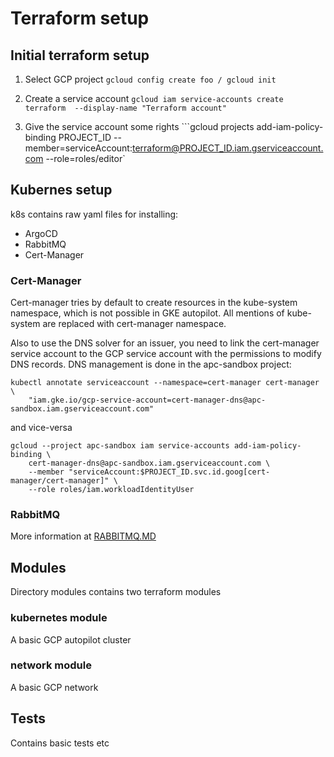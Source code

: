 # Terraform setup

## Initial terraform setup 
1. Select GCP project
```gcloud config create foo / gcloud init ```
2. Create a service account
```gcloud iam service-accounts create terraform  --display-name "Terraform account"```

3. Give the service account some rights
```gcloud projects add-iam-policy-binding PROJECT_ID --member=serviceAccount:terraform@PROJECT_ID.iam.gserviceaccount.com --role=roles/editor`

## Kubernes setup

k8s contains raw yaml files for installing:
- ArgoCD
- RabbitMQ
- Cert-Manager

### Cert-Manager
Cert-manager tries by default to create resources in the kube-system namespace, which is not possible in GKE autopilot. All mentions of kube-system are replaced with cert-manager namespace.

Also to use the DNS solver for an issuer, you need to link the cert-manager service account to the GCP service account with the permissions to modify DNS records. DNS management is done in the apc-sandbox project:

```shell
kubectl annotate serviceaccount --namespace=cert-manager cert-manager \
    "iam.gke.io/gcp-service-account=cert-manager-dns@apc-sandbox.iam.gserviceaccount.com"
```

and vice-versa

```shell
gcloud --project apc-sandbox iam service-accounts add-iam-policy-binding \
    cert-manager-dns@apc-sandbox.iam.gserviceaccount.com \
    --member "serviceAccount:$PROJECT_ID.svc.id.goog[cert-manager/cert-manager]" \
    --role roles/iam.workloadIdentityUser
```

### RabbitMQ

More information at [RABBITMQ.MD](./RABBITMQ.MD)

## Modules

Directory modules contains two terraform modules

### kubernetes module

A basic GCP autopilot cluster

### network module

A basic GCP network

## Tests

Contains basic tests etc
